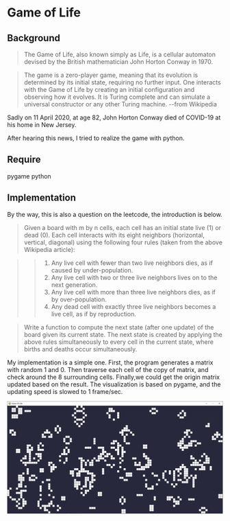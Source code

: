 # Game of Life
## Background
>The Game of Life, also known simply as Life, is a cellular automaton devised by the British mathematician John Horton Conway in 1970.


>The game is a zero-player game, meaning that its evolution is determined by its initial state, requiring no further input. One interacts with the Game of Life by creating an initial configuration and observing how it evolves. It is Turing complete and can simulate a universal constructor or any other Turing machine. --from Wikipedia

Sadly on 11 April 2020, at age 82, John Horton Conway died of COVID-19 at his home in New Jersey.   

After hearing this news, I tried to realize the game with python.

## Require
pygame
python

## Implementation
By the way, this is also a question on the leetcode, the introduction is below.


>Given a board with m by n cells, each cell has an initial state live (1) or dead (0). Each cell interacts with its eight neighbors (horizontal, vertical, diagonal) using the following four rules (taken from the above Wikipedia article):

>>1. Any live cell with fewer than two live neighbors dies, as if caused by under-population.
>>2. Any live cell with two or three live neighbors lives on to the next generation.
>>3. Any live cell with more than three live neighbors dies, as if by over-population.
>>4. Any dead cell with exactly three live neighbors becomes a live cell, as if by reproduction.

> Write a function to compute the next state (after one update) of the board given its current state. The next state is created by applying the above rules simultaneously to every cell in the current state, where births and deaths occur simultaneously.


My implementation is a simple one. First, the program generates a matrix with random 1 and 0. Then traverse each cell of the copy of matrix, and check around the 8 surrounding cells. Finally,we could get the origin matrix updated based on the result. The visualization is based on pygame, and the updating speed is slowed to 1 frame/sec.

![Image](https://github.com/Blue-Sail/Noob/blob/master/Game%20Of%20Life/pic.png)


